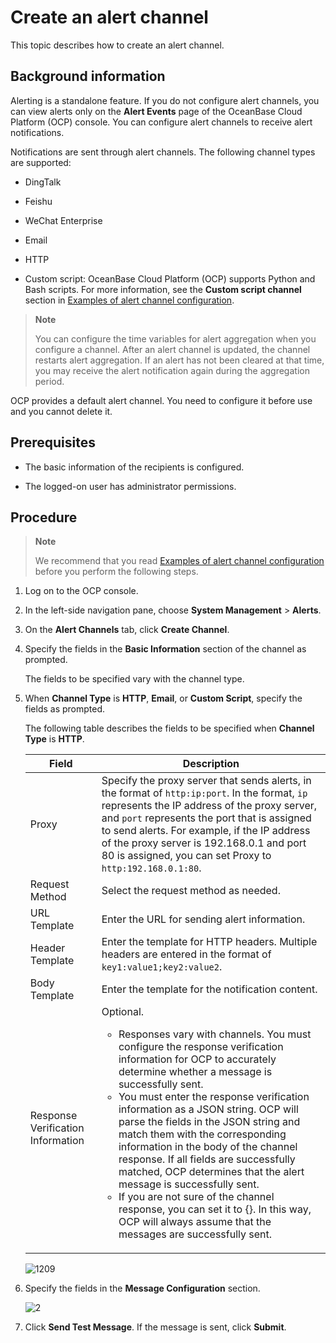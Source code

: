 # Create an alert channel

This topic describes how to create an alert channel.

## Background information

Alerting is a standalone feature. If you do not configure alert channels, you can view alerts only on the **Alert Events** page of the OceanBase Cloud Platform (OCP) console. You can configure alert channels to receive alert notifications.

Notifications are sent through alert channels. The following channel types are supported:

* DingTalk

* Feishu

* WeChat Enterprise

* Email

* HTTP

* Custom script: OceanBase Cloud Platform (OCP) supports Python and Bash scripts. For more information, see the **Custom script channel** section in [Examples of alert channel configuration](../15.appendix-2/9.configuration-examples-1.md).

> **Note**
>
> You can configure the time variables for alert aggregation when you configure a channel. After an alert channel is updated, the channel restarts alert aggregation. If an alert has not been cleared at that time, you may receive the alert notification again during the aggregation period.

OCP provides a default alert channel. You need to configure it before use and you cannot delete it.

## Prerequisites

* The basic information of the recipients is configured.

* The logged-on user has administrator permissions.

## Procedure

> **Note**
>
> We recommend that you read [Examples of alert channel configuration](../../9.alarm-reference/5.appendix/8.alarm-channel-settings-example.md) before you perform the following steps.

1. Log on to the OCP console.

2. In the left-side navigation pane, choose **System Management** > **Alerts**.

3. On the **Alert Channels** tab, click **Create Channel**.

4. Specify the fields in the **Basic Information** section of the channel as prompted.

   The fields to be specified vary with the channel type.

5. When **Channel Type** is **HTTP**, **Email**, or **Custom Script**, specify the fields as prompted.

   The following table describes the fields to be specified when **Channel Type** is **HTTP**.

   | Field | Description |
   |------|-------|
   | Proxy | Specify the proxy server that sends alerts, in the format of `http:ip:port`. In the format, `ip` represents the IP address of the proxy server, and `port` represents the port that is assigned to send alerts.  For example, if the IP address of the proxy server is 192.168.0.1 and port 80 is assigned, you can set Proxy to `http:192.168.0.1:80`.  |
   | Request Method | Select the request method as needed.  |
   | URL Template | Enter the URL for sending alert information.  |
   | Header Template | Enter the template for HTTP headers. Multiple headers are entered in the format of ```key1:value1;key2:value2```. |
   | Body Template | Enter the template for the notification content.  |
   | Response Verification Information | Optional. <ul><li> Responses vary with channels. You must configure the response verification information for OCP to accurately determine whether a message is successfully sent. </li> <li> You must enter the response verification information as a JSON string. OCP will parse the fields in the JSON string and match them with the corresponding information in the body of the channel response. If all fields are successfully matched, OCP determines that the alert message is successfully sent. </li> <li> If you are not sure of the channel response, you can set it to {}. In this way, OCP will always assume that the messages are successfully sent. </li><ul> |

   ![1209](https://obbusiness-private.oss-cn-shanghai.aliyuncs.com/doc/img/ocp/401/%E9%80%9A%E9%81%93%E9%85%8D%E7%BD%AE2.png)

6. Specify the fields in the **Message Configuration** section.

   ![2](https://obbusiness-private.oss-cn-shanghai.aliyuncs.com/doc/img/ocp/401/%E6%B6%88%E6%81%AF%E9%85%8D%E7%BD%AE2.png)

7. Click **Send Test Message**. If the message is sent, click **Submit**.

